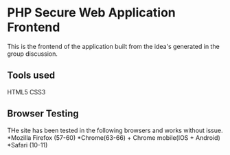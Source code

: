# PHP Secure Web Application Frontend 
This is the frontend of the application built from the idea's generated in the group discussion. 

## Tools used
HTML5
CSS3

## Browser Testing
THe site has been tested in the following browsers and works without issue.
*Mozilla Firefox (57-60)
*Chrome(63-66) + Chrome mobile(IOS + Android) 
*Safari (10-11)
